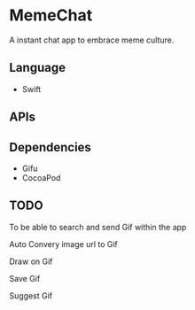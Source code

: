 # MemeChat

A instant chat app to embrace meme culture.



## Language
- Swift

## APIs


## Dependencies
- Gifu
- CocoaPod


## TODO
To be able to search and send Gif within the app

Auto Convery image url to Gif

Draw on Gif

Save Gif

Suggest Gif
